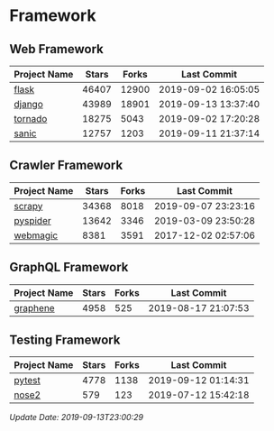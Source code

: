 # Framework

## Web Framework

| Project Name | Stars | Forks | Last Commit |
| ------------ | ----- | ----- | ----------- |
| [flask](https://github.com/pallets/flask) | 46407 | 12900 | 2019-09-02 16:05:05 |
| [django](https://github.com/django/django) | 43989 | 18901 | 2019-09-13 13:37:40 |
| [tornado](https://github.com/tornadoweb/tornado) | 18275 | 5043 | 2019-09-02 17:20:28 |
| [sanic](https://github.com/huge-success/sanic) | 12757 | 1203 | 2019-09-11 21:37:14 |

## Crawler Framework

| Project Name | Stars | Forks | Last Commit |
| ------------ | ----- | ----- | ----------- |
| [scrapy](https://github.com/scrapy/scrapy) | 34368 | 8018 | 2019-09-07 23:23:16 |
| [pyspider](https://github.com/binux/pyspider) | 13642 | 3346 | 2019-03-09 23:50:28 |
| [webmagic](https://github.com/code4craft/webmagic) | 8381 | 3591 | 2017-12-02 02:57:06 |

## GraphQL Framework

| Project Name | Stars | Forks | Last Commit |
| ------------ | ----- | ----- | ----------- |
| [graphene](https://github.com/graphql-python/graphene) | 4958 | 525 | 2019-08-17 21:07:53 |

## Testing Framework

| Project Name | Stars | Forks | Last Commit |
| ------------ | ----- | ----- | ----------- |
| [pytest](https://github.com/pytest-dev/pytest) | 4778 | 1138 | 2019-09-12 01:14:31 |
| [nose2](https://github.com/nose-devs/nose2) | 579 | 123 | 2019-07-12 15:42:18 |

*Update Date: 2019-09-13T23:00:29*